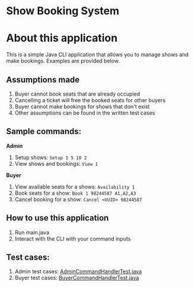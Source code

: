 # Show Booking System

# About this application

This is a simple Java CLI application that allows you to manage shows and make bookings. Examples are provided below.

## Assumptions made
1. Buyer cannot book seats that are already occupied
2. Cancelling a ticket will free the booked seats for other buyers
3. Buyer cannot make bookings for shows that don't exist
4. Other assumptions can be found in the written test cases

## Sample commands:

**Admin**
1. Setup shows: `Setup 1 5 10 2`
2. View shows and bookings: `View 1`

**Buyer**
1. View available seats for a shows: `Availability 1`
2. Book seats for a show: `Book 1 98244587 A1,A2,A3`
3. Cancel booking for a show: `Cancel <UUID> 98244587`

## How to use this application

1. Run main.java
2. Interact with the CLI with your command inputs

## Test cases: 

1. Admin test cases: [AdminCommandHandlerTest.java](https://github.com/johnnyleejy/showbookingsystem/blob/master/tests/AdminCommandHandlerTest.java)
2. Buyer test cases:  [BuyerCommandHandlerTest.java](https://github.com/johnnyleejy/showbookingsystem/blob/master/tests/BuyerCommandHandlerTest.java)
